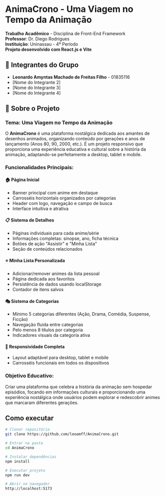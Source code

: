 # AnimaCrono - Uma Viagem no Tempo da Animação

**Trabalho Acadêmico** - Disciplina de Front-End Framework  
**Professor**: Dr. Diego Rodrigues  
**Instituição**: Uninassau - 4º Período  
**Projeto desenvolvido com React.js e Vite**

## 👥 Integrantes do Grupo

- **Leonardo Amyntas Machado de Freitas Filho** - 01835116
- [Nome do Integrante 2]
- [Nome do Integrante 3]
- [Nome do Integrante 4]

## 🎌 Sobre o Projeto

### **Tema: Uma Viagem no Tempo da Animação**
O **AnimaCrono** é uma plataforma nostálgica dedicada aos amantes de desenhos animados, organizando conteúdo por gerações e anos de lançamento (Anos 80, 90, 2000, etc.). É um projeto responsivo que proporciona uma experiência educativa e cultural sobre a história da animação, adaptando-se perfeitamente a desktop, tablet e mobile.

### **Funcionalidades Principais:**

#### 🏠 **Página Inicial**
- Banner principal com anime em destaque
- Carrosséis horizontais organizados por categorias
- Header com logo, navegação e campo de busca
- Interface intuitiva e atrativa

#### 📋 **Sistema de Detalhes**
- Páginas individuais para cada anime/série
- Informações completas: sinopse, ano, ficha técnica
- Botões de ação "Assistir" e "Minha Lista"
- Seção de conteúdos relacionados

#### ⭐ **Minha Lista Personalizada**
- Adicionar/remover animes da lista pessoal
- Página dedicada aos favoritos
- Persistência de dados usando localStorage
- Contador de itens salvos

#### 🎭 **Sistema de Categorias**
- Mínimo 5 categorias diferentes (Ação, Drama, Comédia, Suspense, Ficção)
- Navegação fluida entre categorias
- Pelo menos 8 títulos por categoria
- Indicadores visuais da categoria ativa

#### 📱 **Responsividade Completa**
- Layout adaptável para desktop, tablet e mobile
- Carrosséis funcionais em todos os dispositivos

### **Objetivo Educativo:**
Criar uma plataforma que celebra a história da animação sem hospedar episódios, focando em informações culturais e proporcionando uma experiência nostálgica onde usuários podem explorar e redescobrir animes que marcaram diferentes gerações.

##  Como executar

```bash
# Clonar repositório
git clone https://github.com/leoamff/AnimaCrono.git

# Entrar na pasta
cd AnimaCrono

# Instalar dependências
npm install

# Executar projeto
npm run dev

# Abrir no navegador
http://localhost:5173
```